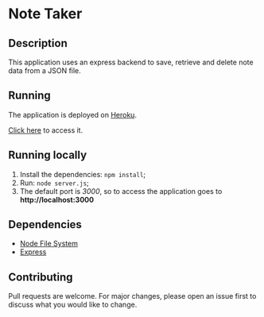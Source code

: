 # Note Taker

## Description

 This application uses an express backend to save, retrieve and delete  note data from a JSON file.

 ## Running 

 The application is deployed on [Heroku](https://www.heroku.com/home).

 [Click here](https://take-notes-x.herokuapp.com/) to access it.

 ## Running locally

 1. Install the dependencies: ```npm install```;
 2. Run: ```node server.js```;
 3. The default  port is *3000*, so to access the application goes to **http://localhost:3000**

## Dependencies

   * [Node File System](https://nodejs.org/api/fs.html)
   * [Express](https://expressjs.com/)


## Contributing

Pull requests are welcome. For major changes, please open an issue first to discuss what you would like to change.

